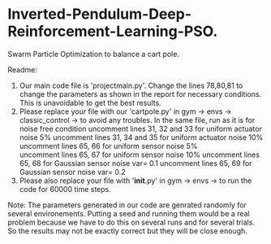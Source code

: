 # Inverted-Pendulum-Deep-Reinforcement-Learning-PSO.
Swarm Particle Optimization to balance a cart pole.

Readme:
1. Our main code file is 'projectmain.py'. Change the lines 78,80,81 to change the parameters as shown in the report for necessary conditions. This is unavoidable to get the best results.
2. Please replace your file with our 'cartpole.py' in gym -> envs -> classic_control -> to avoid any troubles. 
    In the same file, run as it is for noise free condition
                      uncomment lines 31, 32 and 33 for uniform actuator noise 5%
                      uncomment lines 31, 34 and 35 for uniform actuator noise 10%
                      uncomment lines 65, 66 for uniform sensor noise 5%  
                      uncomment lines 65, 67 for uniform sensor noise 10%
                      uncomment lines 65, 68 for Gaussian sensor noise var= 0.1
                      uncomment lines 65, 69 for Gaussian sensor noise var= 0.2
3. Please also replace your file with '__init__.py' in gym -> envs -> to run the code for 60000 time steps. 

Note: The parameters generated in our code are genrated randomly for several environements. Putting a seed and running them would be a real problem because we have to do this on several runs and for several trials. So the results may not be exactly correct but they will be close enough. 
